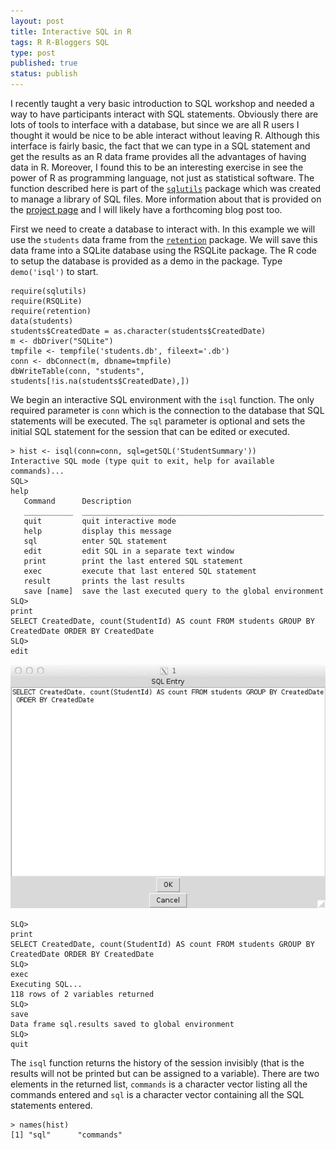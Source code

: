 ```yaml
--- 
layout: post
title: Interactive SQL in R
tags: R R-Bloggers SQL
type: post
published: true
status: publish
---
```


I recently taught a very basic introduction to SQL workshop and needed a way to have participants interact with SQL statements. Obviously there are lots of tools to interface with a database, but since we are all R users I thought it would be nice to be able interact without leaving R. Although this interface is fairly basic, the fact that we can type in a SQL statement and get the results as an R data frame provides all the advantages of having data in R. Moreover, I found this to be an interesting exercise in see the power of R as programming language, not just as statistical software. The function described here is part of the [`sqlutils`](/sqlutils) package which was created to manage a library of SQL files. More information about that is provided on the [project page](/sqlutils) and I will likely have a forthcoming blog post too.

First we need to create a database to interact with. In this example we will use the `students` data frame from the [`retention`](/retention) package. We will save this data frame into a SQLite database using the RSQLite package. The R code to setup the database is provided as a demo in the package. Type `demo('isql')` to start.

	require(sqlutils)
	require(RSQLite)
	require(retention)
	data(students)
	students$CreatedDate = as.character(students$CreatedDate)
	m <- dbDriver("SQLite")
	tmpfile <- tempfile('students.db', fileext='.db')
	conn <- dbConnect(m, dbname=tmpfile)
	dbWriteTable(conn, "students", students[!is.na(students$CreatedDate),])
	
We begin an interactive SQL environment with the `isql` function. The only required parameter is `conn` which is the connection to the database that SQL statements will be executed. The `sql` parameter is optional and sets the initial SQL statement for the session that can be edited or executed.

	> hist <- isql(conn=conn, sql=getSQL('StudentSummary'))
	Interactive SQL mode (type quit to exit, help for available commands)...
	SQL>
	help
	   Command      Description
	   ___________  ______________________________________________________
	   quit         quit interactive mode
	   help         display this message
	   sql          enter SQL statement
	   edit         edit SQL in a separate text window
	   print        print the last entered SQL statement
	   exec         execute that last entered SQL statement
	   result       prints the last results
	   save [name]  save the last executed query to the global environment
	SLQ>
	print
	SELECT CreatedDate, count(StudentId) AS count FROM students GROUP BY CreatedDate ORDER BY CreatedDate
	SLQ>
	edit

![SQL Edit Window](/images/isql-edit-window.png)

	SLQ>
	print
	SELECT CreatedDate, count(StudentId) AS count FROM students GROUP BY CreatedDate ORDER BY CreatedDate
	SLQ>
	exec
	Executing SQL...
	118 rows of 2 variables returned
	SLQ>
	save
	Data frame sql.results saved to global environment
	SLQ>
	quit
	
The `isql` function returns the history of the session invisibly (that is the results will not be printed but can be assigned to a variable). There are two elements in the returned list, `commands` is a character vector listing all the commands entered and `sql` is a character vector containing all the SQL statements entered.

	> names(hist)
	[1] "sql"      "commands"
	
